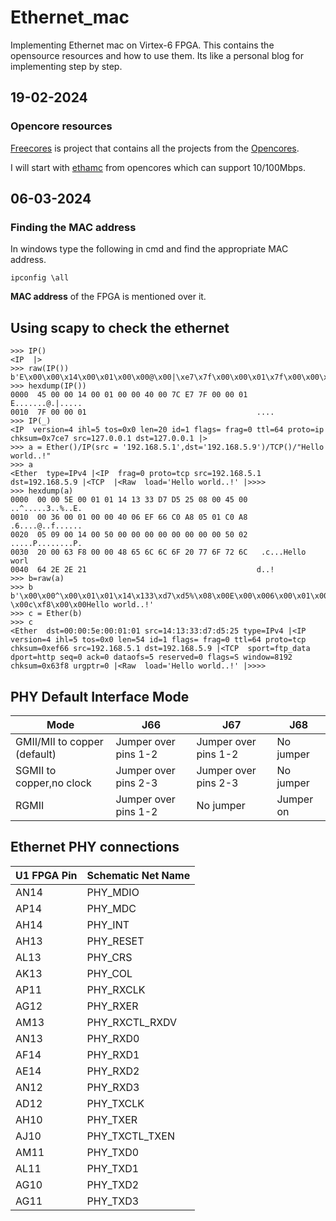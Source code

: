 # Ethernet_mac
Implementing Ethernet mac on Virtex-6 FPGA. This contains the opensource resources and how to use them. Its like a personal blog for implementing step by step.

## 19-02-2024
### Opencore resources
[Freecores](https://freecores.github.io/) is project that contains all the projects from the [Opencores](opencores.org).

I will start with [ethamc](https://github.com/freecores/ethmac) from opencores which can support 10/100Mbps.

## 06-03-2024
### Finding the MAC address
In windows type the following in cmd and find the appropriate MAC address.
```
ipconfig \all
```
**MAC address** of the FPGA is mentioned over it.

## Using scapy to check the ethernet
```
>>> IP()
<IP  |>
>>> raw(IP())
b'E\x00\x00\x14\x00\x01\x00\x00@\x00|\xe7\x7f\x00\x00\x01\x7f\x00\x00\x01'
>>> hexdump(IP())
0000  45 00 00 14 00 01 00 00 40 00 7C E7 7F 00 00 01  E.......@.|.....
0010  7F 00 00 01                                      ....
>>> IP(_)
<IP  version=4 ihl=5 tos=0x0 len=20 id=1 flags= frag=0 ttl=64 proto=ip chksum=0x7ce7 src=127.0.0.1 dst=127.0.0.1 |>
>>> a = Ether()/IP(src = '192.168.5.1',dst='192.168.5.9')/TCP()/"Hello world..!"
>>> a
<Ether  type=IPv4 |<IP  frag=0 proto=tcp src=192.168.5.1 dst=192.168.5.9 |<TCP  |<Raw  load='Hello world..!' |>>>>
>>> hexdump(a)
0000  00 00 5E 00 01 01 14 13 33 D7 D5 25 08 00 45 00  ..^.....3..%..E.
0010  00 36 00 01 00 00 40 06 EF 66 C0 A8 05 01 C0 A8  .6....@..f......
0020  05 09 00 14 00 50 00 00 00 00 00 00 00 00 50 02  .....P........P.
0030  20 00 63 F8 00 00 48 65 6C 6C 6F 20 77 6F 72 6C   .c...Hello worl
0040  64 2E 2E 21                                      d..!
>>> b=raw(a)
>>> b
b'\x00\x00^\x00\x01\x01\x14\x133\xd7\xd5%\x08\x00E\x00\x006\x00\x01\x00\x00@\x06\xeff\xc0\xa8\x05\x01\xc0\xa8\x05\t\x00\x14\x00P\x00\x00\x00\x00\x00\x00\x00\x00P\x02 \x00c\xf8\x00\x00Hello world..!'
>>> c = Ether(b)
>>> c
<Ether  dst=00:00:5e:00:01:01 src=14:13:33:d7:d5:25 type=IPv4 |<IP  version=4 ihl=5 tos=0x0 len=54 id=1 flags= frag=0 ttl=64 proto=tcp chksum=0xef66 src=192.168.5.1 dst=192.168.5.9 |<TCP  sport=ftp_data dport=http seq=0 ack=0 dataofs=5 reserved=0 flags=S window=8192 chksum=0x63f8 urgptr=0 |<Raw  load='Hello world..!' |>>>>
```

## PHY Default Interface Mode

| Mode | J66 | J67 | J68 |
| ------------- | ------------ | ----------- | ----------- | 
|GMII/MII to copper (default) | Jumper over pins 1-2 | Jumper over pins 1-2 | No jumper |
|SGMII to copper,no clock | Jumper over pins 2-3 | Jumper over pins 2-3 | No jumper |
| RGMII | Jumper over pins 1-2 | No jumper | Jumper on |

## Ethernet PHY connections
| U1 FPGA Pin | Schematic Net Name |
| ----------- | ------------------ |
|AN14 |PHY_MDIO| 
|AP14| PHY_MDC| 
|AH14| PHY_INT| 
|AH13| PHY_RESET| 
|AL13| PHY_CRS| 
|AK13 |PHY_COL| 
|AP11| PHY_RXCLK |
|AG12 |PHY_RXER|
|AM13| PHY_RXCTL_RXDV| 
|AN13| PHY_RXD0| 
|AF14| PHY_RXD1 |
|AE14| PHY_RXD2 |
|AN12| PHY_RXD3| 
|AD12| PHY_TXCLK| 
|AH10| PHY_TXER| 
|AJ10 |PHY_TXCTL_TXEN| 
|AM11| PHY_TXD0 |
|AL11| PHY_TXD1| 
|AG10| PHY_TXD2| 
|AG11| PHY_TXD3|
